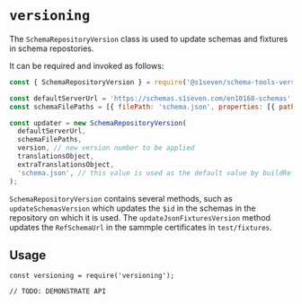 # `versioning`

The `SchemaRepositoryVersion` class is used to update schemas and fixtures in schema repostories.

It can be required and invoked as follows:

```javascript
const { SchemaRepositoryVersion } = require('@s1seven/schema-tools-versioning');

const defaultServerUrl = 'https://schemas.s1seven.com/en10168-schemas';
const schemaFilePaths = [{ filePath: 'schema.json', properties: [{ path: '$id', value: 'schema.json' }] }]; // the value will be passed to buildRefSchemaUrl when setting $id

const updater = new SchemaRepositoryVersion(
  defaultServerUrl,
  schemaFilePaths,
  version, // new version number to be applied
  translationsObject,
  extraTranslationsObject,
  'schema.json', // this value is used as the default value by buildRefSchemaUrl, for example, by updateJsonFixturesVersion
);
```

`SchemaRepositoryVersion` contains several methods, such as `updateSchemasVersion` which updates the `$id` in the schemas in the repository on which it is used.
The `updateJsonFixturesVersion` method updates the `RefSchemaUrl` in the sammple certificates in `test/fixtures`.

## Usage

```
const versioning = require('versioning');

// TODO: DEMONSTRATE API
```
